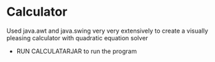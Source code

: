 # Calculator
Used java.awt and java.swing very very extensively to create a visually pleasing calculator with quadratic equation solver

- RUN CALCULATARJAR to run the program
